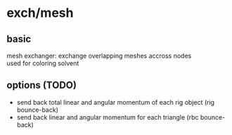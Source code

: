 # exch/mesh

## basic
mesh exchanger: exchange overlapping meshes accross nodes  
used for coloring solvent  

## options (TODO)
* send back total linear and angular momentum of each rig object (rig bounce-back)
* send back linear and angular momentum for each triangle (rbc bounce-back)


